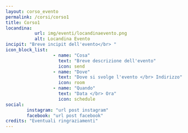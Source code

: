 ```yaml
---
layout: corso_evento
permalink: /corsi/corso1
title: Corso1
locandina: 
           url: img/eventi/locandinaevento.png
           alt: Locandina Evento
incipit: "Breve incipit dell'evento</br> "
icon_block_list:
                  - name: "Cosa"
                    text: "Breve descrizione dell'evento"
                    icon: send
                  - name: "Dove"
                    text: "Dove si svolge l'evento </br> Indirizzo"
                    icon: room
                  - name: "Quando"
                    text: "Data </br> Ora"
                    icon: schedule
social:
        instagram: "url post instagram"
        facebook: "url post facebook"
credits: "Eventuali ringraziamenti"
---
```

